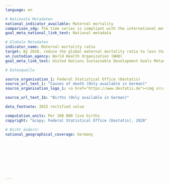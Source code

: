 ```yaml
---
language: en

# Nationale Metadaten
national_indicator_available: Maternal mortality
comparison_sdg: The time series is compliant with the international metadata description.
goal_meta_national_link_text: National metadata

# Globale Metadaten
indicator_name: Maternal mortality ratio
target: By 2030, reduce the global maternal mortality ratio to less than 70 per 100,000 live births
un_custodian_agency: World Health Organization (WHO)
goal_meta_link_text: United Nations Sustainable Development Goals Metadata

# Datenquelle

source_organisation_1: Federal Statistical Office (Destatis)
source_url_text_1: "Causes of death (Only available in German)"
source_organisation_logo_1: <a href="https://www.destatis.de"><img src="https://g205sdgs.github.io/sdg-indicators/public/LogosEn/destatis.png" alt="Logo Destatis" /></a>

source_url_text_1b: "Births (Only available in German)"

data_footnote: 2015 rectified value

computation_units: Per 100 000 live births
copyright: "&copy; Federal Statistical Office (Destatis), 2020"

# Nicht ändern!
national_geographical_coverage: Germany









---
```

